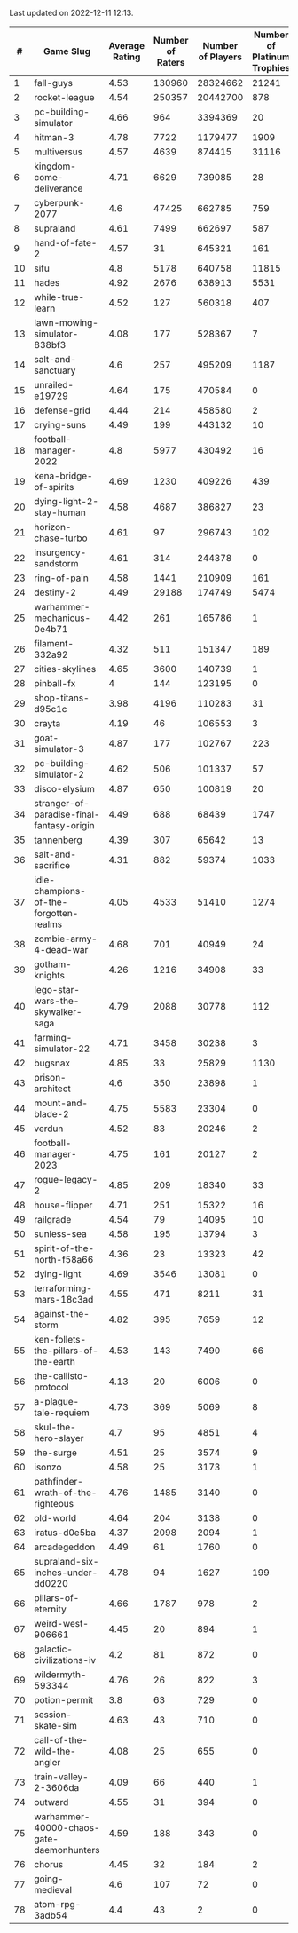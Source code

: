 Last updated on 2022-12-11 12:13.


|#|Game Slug|Average Rating|Number of Raters|Number of Players|Number of Platinum Trophies|Max Rarity (%)|
|---|---|---|---|---|---|---|
|1|fall-guys|4.53|130960|28324662|21241|6|
|2|rocket-league|4.54|250357|20442700|878|76|
|3|pc-building-simulator|4.66|964|3394369|20|48|
|4|hitman-3|4.78|7722|1179477|1909|48|
|5|multiversus|4.57|4639|874415|31116|77|
|6|kingdom-come-deliverance|4.71|6629|739085|28|30|
|7|cyberpunk-2077|4.6|47425|662785|759|63|
|8|supraland|4.61|7499|662697|587|99|
|9|hand-of-fate-2|4.57|31|645321|161|72|
|10|sifu|4.8|5178|640758|11815|96|
|11|hades|4.92|2676|638913|5531|89|
|12|while-true-learn|4.52|127|560318|407|93|
|13|lawn-mowing-simulator-838bf3|4.08|177|528367|7|87|
|14|salt-and-sanctuary|4.6|257|495209|1187|83|
|15|unrailed-e19729|4.64|175|470584|0|5|
|16|defense-grid|4.44|214|458580|2|80|
|17|crying-suns|4.49|199|443132|10|65|
|18|football-manager-2022|4.8|5977|430492|16|49|
|19|kena-bridge-of-spirits|4.69|1230|409226|439|94|
|20|dying-light-2-stay-human|4.58|4687|386827|23|1|
|21|horizon-chase-turbo|4.61|97|296743|102|84|
|22|insurgency-sandstorm|4.61|314|244378|0|6|
|23|ring-of-pain|4.58|1441|210909|161|96|
|24|destiny-2|4.49|29188|174749|5474|95|
|25|warhammer-mechanicus-0e4b71|4.42|261|165786|1|24|
|26|filament-332a92|4.32|511|151347|189|93|
|27|cities-skylines|4.65|3600|140739|1|73|
|28|pinball-fx|4|144|123195|0|86|
|29|shop-titans-d95c1c|3.98|4196|110283|31|98|
|30|crayta|4.19|46|106553|3|23|
|31|goat-simulator-3|4.87|177|102767|223|91|
|32|pc-building-simulator-2|4.62|506|101337|57|75|
|33|disco-elysium|4.87|650|100819|20|28|
|34|stranger-of-paradise-final-fantasy-origin|4.49|688|68439|1747|98|
|35|tannenberg|4.39|307|65642|13|87|
|36|salt-and-sacrifice|4.31|882|59374|1033|91|
|37|idle-champions-of-the-forgotten-realms|4.05|4533|51410|1274|7|
|38|zombie-army-4-dead-war|4.68|701|40949|24|67|
|39|gotham-knights|4.26|1216|34908|33|4|
|40|lego-star-wars-the-skywalker-saga|4.79|2088|30778|112|98|
|41|farming-simulator-22|4.71|3458|30238|3|79|
|42|bugsnax|4.85|33|25829|1130|97|
|43|prison-architect|4.6|350|23898|1|34|
|44|mount-and-blade-2|4.75|5583|23304|0|12|
|45|verdun|4.52|83|20246|2|74|
|46|football-manager-2023|4.75|161|20127|2|80|
|47|rogue-legacy-2|4.85|209|18340|33|1|
|48|house-flipper|4.71|251|15322|16|93|
|49|railgrade|4.54|79|14095|10|98|
|50|sunless-sea|4.58|195|13794|3|37|
|51|spirit-of-the-north-f58a66|4.36|23|13323|42|62|
|52|dying-light|4.69|3546|13081|0|96|
|53|terraforming-mars-18c3ad|4.55|471|8211|31|56|
|54|against-the-storm|4.82|395|7659|12|31|
|55|ken-follets-the-pillars-of-the-earth|4.53|143|7490|66|48|
|56|the-callisto-protocol|4.13|20|6006|0|94|
|57|a-plague-tale-requiem|4.73|369|5069|8|92|
|58|skul-the-hero-slayer|4.7|95|4851|4|96|
|59|the-surge|4.51|25|3574|9|94|
|60|isonzo|4.58|25|3173|1|60|
|61|pathfinder-wrath-of-the-righteous|4.76|1485|3140|0|44|
|62|old-world|4.64|204|3138|0|85|
|63|iratus-d0e5ba|4.37|2098|2094|1|86|
|64|arcadegeddon|4.49|61|1760|0|93|
|65|supraland-six-inches-under-dd0220|4.78|94|1627|199|99|
|66|pillars-of-eternity|4.66|1787|978|2|80|
|67|weird-west-906661|4.45|20|894|1|82|
|68|galactic-civilizations-iv|4.2|81|872|0|85|
|69|wildermyth-593344|4.76|26|822|3|6|
|70|potion-permit|3.8|63|729|0|98|
|71|session-skate-sim|4.63|43|710|0|27|
|72|call-of-the-wild-the-angler|4.08|25|655|0|89|
|73|train-valley-2-3606da|4.09|66|440|1|88|
|74|outward|4.55|31|394|0|76|
|75|warhammer-40000-chaos-gate-daemonhunters|4.59|188|343|0|17|
|76|chorus|4.45|32|184|2|86|
|77|going-medieval|4.6|107|72|0|81|
|78|atom-rpg-3adb54|4.4|43|2|0|100|
